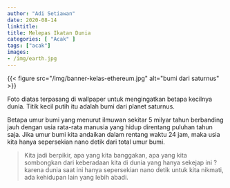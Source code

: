 ```yaml
---
author: "Adi Setiawan"
date: 2020-08-14
linktitle: 
title: Melepas Ikatan Dunia
categories: [ "Acak" ]
tags: ["acak"]
images: 
- /img/earth.jpg
---
```


{{< figure src="/img/banner-kelas-ethereum.jpg" alt="bumi dari saturnus" >}}

Foto diatas terpasang di wallpaper untuk mengingatkan betapa kecilnya dunia. Titik kecil putih itu adalah bumi dari planet saturnus.

Betapa umur bumi yang menurut ilmuwan sekitar 5 milyar tahun berbanding jauh dengan usia rata-rata manusia yang hidup direntang puluhan tahun saja. Jika umur bumi kita andaikan dalam rentang waktu 24 jam, maka usia kita hanya sepersekian nano detik dari total umur bumi. 

> Kita jadi berpikir, apa yang kita banggakan, apa yang kita sombongkan dari keberadaan kita di dunia yang hanya sekejap ini ? karena dunia saat ini hanya sepersekian nano detik untuk kita nikmati, ada kehidupan lain yang lebih abadi.